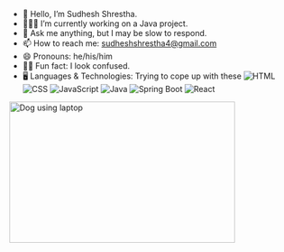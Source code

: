 - 👋 Hello, I’m Sudhesh Shrestha.
- 👨🏻‍💻 I’m currently working on a Java project.
- 💬 Ask me anything, but I may be slow to respond.
- 📫 How to reach me: sudheshshrestha4@gmail.com
- 😄 Pronouns: he/his/him
- 😵‍💫 Fun fact: I look confused.
- 🖥️ Languages & Technologies: Trying to cope up with these
  ![HTML](https://img.shields.io/badge/HTML-E34F26?style=flat&logo=html5&logoColor=white) 
  ![CSS](https://img.shields.io/badge/CSS-1572B6?style=flat&logo=css3&logoColor=white) 
  ![JavaScript](https://img.shields.io/badge/JavaScript-ffff00?style=flat&logo=javascript&logoColor=black) 
  ![Java](https://img.shields.io/badge/Java-007396?style=flat&logo=java&logoColor=white) 
  ![Spring Boot](https://img.shields.io/badge/Spring%20Boot-6DB33F?style=flat&logo=springboot&logoColor=white) 
  ![React](https://img.shields.io/badge/React-61DAFB?style=flat&logo=react&logoColor=black)
  
<img src="https://i.imgur.com/5A22MNp.gif" width="400" height="250" alt="Dog using laptop">

